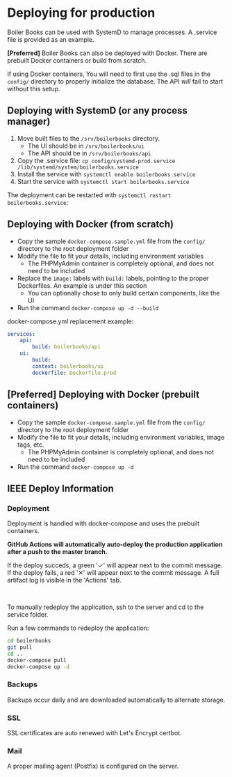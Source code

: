 # Deploying for production

Boiler Books can be used with SystemD to manage processes. A .service file is provided as an example.

**\[Preferred\]** Boiler Books can also be deployed with Docker. There are prebuilt Docker containers or build from scratch.

If using Docker containers, You will need to first use the .sql files in the `config/` directory to properly initialize the database.
The API _will_ fail to start without this setup.

## Deploying with SystemD (or any process manager)

1. Move built files to the `/srv/boilerbooks` directory.
    * The UI should be in `/srv/boilerbooks/ui`
    * The API should be in `/srv/boilerbooks/api`
2. Copy the .service file: `cp config/systemd-prod.service /lib/systemd/system/boilerbooks.service`
3. Install the service with `systemctl enable boilerbooks.service`
4. Start the service with `systemctl start boilerbooks.service`

The deployment can be restarted with `systemctl restart boilerbooks.service`:

## Deploying with Docker (from scratch)

* Copy the sample `docker-compose.sample.yml` file from the `config/` directory to the root deployment folder
* Modify the file to fit your details, including environment variables
    * The PHPMyAdmin container is completely optional, and does not need to be included
* Replace the `image:` labels with `build:` labels, pointing to the proper Dockerfiles. An example is under this section
    * You can optionally chose to only build certain components, like the UI
* Run the command `docker-compose up -d --build`

docker-compose.yml replacement example:
```yaml
services:
    api:
        build: boilerbooks/api
    ui:
        build:
        context: boilerbooks/ui
        dockerfile: Dockerfile.prod
```

## **\[Preferred\]** Deploying with Docker (prebuilt containers)

* Copy the sample `docker-compose.sample.yml` file from the `config/` directory to the root deployment folder
* Modify the file to fit your details, including environment variables, image tags, etc.
    * The PHPMyAdmin container is completely optional, and does not need to be included
* Run the command `docker-compose up -d`

## IEEE Deploy Information

### Deployment

Deployment is handled with docker-compose and uses the prebuilt containers.

**GitHub Actions will automatically auto-deploy the production application after a push to the master branch.**

If the deploy succeds, a green '✓' will appear next to the commit message. If the deploy fails, a red '✕' will appear next to the commit message. A full artifact log is visible in the 'Actions' tab.

<br>

To manually redeploy the application, ssh to the server and cd to the service folder.

Run a few commands to redeploy the application:

```sh
cd boilerbooks
git pull
cd ..
docker-compose pull
docker-compose up -d
```

### Backups

Backups occur daily and are downloaded automatically to alternate storage.

### SSL

SSL certificates are auto renewed with Let's Encrypt certbot.

### Mail

A proper mailing agent (Postfix) is configured on the server.
